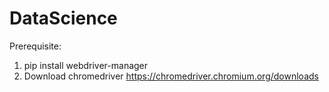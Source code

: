 # DataScience

Prerequisite:

1. pip install webdriver-manager
2. Download chromedriver https://chromedriver.chromium.org/downloads

